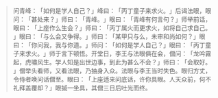 > 问青峰：​「如何是学人自己？​」峰曰：​「丙丁童子来求火。​」后谒法眼，眼问：​「甚处来？​」师曰：​「青峰。​」眼曰：​「青峰有何言句？​」师举前话，眼曰：​「上座作么生会？​」师曰：​「丙丁属火而更求火，如将自己求自己。​」眼曰：​「与么会又争得。​」师曰：​「某甲只与么，未审和尚如何？​」眼曰：​「你问我，我与你道。​」师问：​「如何是学人自己？​」眼曰：​「丙丁童子来求火。​」师于言下顿悟。开堂日，李王与法眼俱在会，僧问：​「龙吟霧起，虎嘯风生。学人知是出世边事，到此为甚么不会？​」师曰：​「会取好。​」僧举头看师，又看法眼，乃抽身入众。法眼与李王当时失色。眼归方丈，令侍者唤问话僧至。眼曰：​「上座适来问底话，许你具眼。人天众前，何不礼拜盖覆却？​」眼摵一坐具，其僧三日后吐光而终。


